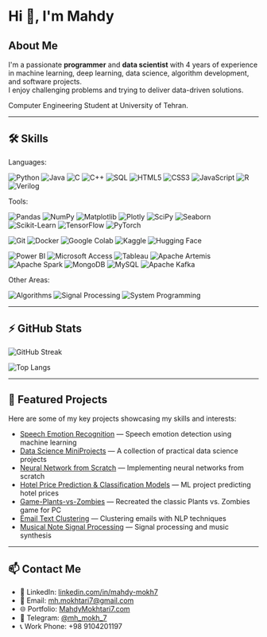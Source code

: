 # Hi 👋, I'm Mahdy

## About Me
I'm a passionate **programmer** and **data scientist** with 4 years of experience in machine learning, deep learning, data science, algorithm development, and software projects.  
I enjoy challenging problems and trying to deliver data-driven solutions.

Computer Engineering Student at University of Tehran.
 
---

## 🛠️ Skills

Languages: 

<!-- Languages -->
![Python](https://img.shields.io/badge/-Python-3776AB?style=flat-square&logo=python&logoColor=white)
![Java](https://img.shields.io/badge/-Java-007396?style=flat-square&logo=java&logoColor=white)
![C](https://img.shields.io/badge/-C-00599C?style=flat-square&logo=c&logoColor=white)
![C++](https://img.shields.io/badge/-C++-00599C?style=flat-square&logo=c%2B%2B&logoColor=white)
![SQL](https://img.shields.io/badge/-SQL-4479A1?style=flat-square&logo=postgresql&logoColor=white)
![HTML5](https://img.shields.io/badge/-HTML5-E34F26?style=flat-square&logo=html5&logoColor=white)
![CSS3](https://img.shields.io/badge/-CSS3-1572B6?style=flat-square&logo=css3&logoColor=white)
![JavaScript](https://img.shields.io/badge/-JavaScript-F7DF1E?style=flat-square&logo=javascript&logoColor=black)
![R](https://img.shields.io/badge/-R-276DC3?style=flat-square&logo=r&logoColor=white)
![Verilog](https://img.shields.io/badge/-Verilog-000000?style=flat-square&logo=verilog&logoColor=white)

Tools:

<!-- Data Science & ML/DL -->
![Pandas](https://img.shields.io/badge/-Pandas-150458?style=flat-square&logo=pandas&logoColor=white)
![NumPy](https://img.shields.io/badge/-NumPy-013243?style=flat-square&logo=numpy&logoColor=white)
![Matplotlib](https://img.shields.io/badge/-Matplotlib-11557C?style=flat-square&logo=matplotlib&logoColor=white)
![Plotly](https://img.shields.io/badge/-Plotly-3F4F75?style=flat-square&logo=plotly&logoColor=white)
![SciPy](https://img.shields.io/badge/-SciPy-8CAAE6?style=flat-square&logo=scipy&logoColor=white)
![Seaborn](https://img.shields.io/badge/-Seaborn-5A87A1?style=flat-square&logo=seaborn&logoColor=white)
![Scikit-Learn](https://img.shields.io/badge/-Scikit--Learn-F7931E?style=flat-square&logo=scikit-learn&logoColor=white)
![TensorFlow](https://img.shields.io/badge/-TensorFlow-FF6F00?style=flat-square&logo=tensorflow&logoColor=white)
![PyTorch](https://img.shields.io/badge/-PyTorch-EE4C2C?style=flat-square&logo=pytorch&logoColor=white)

<!-- DevOps and Platforms -->
![Git](https://img.shields.io/badge/-Git-F05032?style=flat-square&logo=git&logoColor=white)
![Docker](https://img.shields.io/badge/-Docker-2496ED?style=flat-square&logo=docker&logoColor=white)
![Google Colab](https://img.shields.io/badge/-Google%20Colab-F9AB00?style=flat-square&logo=google-colab&logoColor=white)
![Kaggle](https://img.shields.io/badge/-Kaggle-20BEFF?style=flat-square&logo=kaggle&logoColor=white)
![Hugging Face](https://img.shields.io/badge/-HuggingFace-FF6C37?style=flat-square&logo=huggingface&logoColor=white)

<!-- Additional Tools -->
![Power BI](https://img.shields.io/badge/-Power_BI-F2C811?style=flat-square&logo=microsoft-power-bi&logoColor=black)
![Microsoft Access](https://img.shields.io/badge/-Microsoft_Access-A4373A?style=flat-square&logo=microsoft-access&logoColor=white)
![Tableau](https://img.shields.io/badge/-Tableau-E97627?style=flat-square&logo=tableau&logoColor=white)
![Apache Artemis](https://img.shields.io/badge/-Apache_Artemis-0073B7?style=flat-square&logo=apache&logoColor=white)
![Apache Spark](https://img.shields.io/badge/-Apache_Spark-E25A1C?style=flat-square&logo=apache-spark&logoColor=white)
![MongoDB](https://img.shields.io/badge/-MongoDB-47A248?style=flat-square&logo=mongodb&logoColor=white)
![MySQL](https://img.shields.io/badge/-MySQL-4479A1?style=flat-square&logo=mysql&logoColor=white)
![Apache Kafka](https://img.shields.io/badge/-Apache_Kafka-231F20?style=flat-square&logo=apache-kafka&logoColor=white)


<!-- Web & Tools -->


Other Areas:
<!-- Other Areas -->
![Algorithms](https://img.shields.io/badge/-Algorithms-000000?style=flat-square&logo=algorithm&logoColor=white)
![Signal Processing](https://img.shields.io/badge/-Signal%20Processing-007ACC?style=flat-square&logo=signal&logoColor=white)
![System Programming](https://img.shields.io/badge/-System%20Programming-00599C?style=flat-square&logo=programming&logoColor=white)

---

## ⚡ GitHub Stats


![GitHub Streak](https://github-readme-streak-stats.herokuapp.com/?user=MahdyMokh7&theme=radical)

![Top Langs](https://github-readme-stats.vercel.app/api/top-langs/?username=MahdyMokh7&layout=compact&theme=radical)    <!-- Tech Stack - Most Used Languages -->

---

## 📂 Featured Projects

Here are some of my key projects showcasing my skills and interests:

- [Speech Emotion Recognition](https://github.com/MahdyMokh7/MahdyMokh7-Speech-Emotion-Recognition-en-) — Speech emotion detection using machine learning  
- [Data Science MiniProjects](https://github.com/MahdyMokh7/Data-Science-MiniProjects) — A collection of practical data science projects  
- [Neural Network from Scratch](https://github.com/MahdyMokh7/NN-from-scartch) — Implementing neural networks from scratch 
- [Hotel Price Prediction & Classification Models](https://github.com/MahdyMokh7/Hotel-price-prediction-Classification-Models) — ML project predicting hotel prices
- [Game-Plants-vs-Zombies](https://github.com/MahdyMokh7/Game-Plants-vs-Zombies) — Recreated the classic Plants vs. Zombies game for PC  
- [Email Text Clustering](https://github.com/MahdyMokh7/email-text-clustering) — Clustering emails with NLP techniques  
- [Musical Note Signal Processing](https://github.com/MahdyMokh7/Musical-Note-Signal-Processing) — Signal processing and music synthesis  

---

## 📫 Contact Me

- 🔗 LinkedIn: [linkedin.com/in/mahdy-mokh7](https://linkedin.com/in/mahdy-mokh7)  
- 📧 Email: [mh.mokhtari7@gmail.com](mailto:mh.mokhtari7@gmail.com)  
- 🌐 Portfolio: [MahdyMokhtari7.com](https://MahdyMokhtari7.com)  
- 💬 Telegram: [@mh_mokh_7](https://t.me/mh_mokh7)  
- 📞 Work Phone: +98 9104201197  


